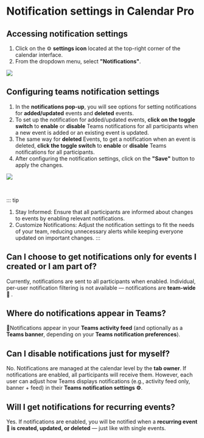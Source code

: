# Notification settings in Calendar Pro

## Accessing notification settings

1. Click on the ⚙️ <b>settings icon</b> located at the top-right corner of the calendar interface.
2. From the dropdown menu, select <b>"Notifications"</b>.

<div class="intercom-container"><img src="/assets/img/teams-pro/notifications.png"></div><p class="no-margin"></p>

## Configuring teams notification settings

1. In the <b>notifications pop-up</b>, you will see options for setting notifications for <b>added/updated</b> events and <b>deleted</b> events.
2. To set up the notification for added/updated events, <b>click on the toggle switch</b> to <b>enable</b> or <b>disable</b> Teams notifications for all participants when a new event is added or an existing event is updated.
3. The same way for <b>deleted</b> Events, to get a notification when an event is deleted, <b>click the toggle switch</b> to <b>enable</b> or <b>disable</b> Teams notifications for all participants.
4. After configuring the notification settings, click on the <b>"Save"</b> button to apply the changes.


<div class="intercom-container"><img src="/assets/img/teams-pro/notifications-settings.png"></div><p class="no-margin"></p>

<br>

::: tip
1. Stay Informed: Ensure that all participants are informed about changes to events by enabling relevant notifications.
2. Customize Notifications: Adjust the notification settings to fit the needs of your team, reducing unnecessary alerts while keeping everyone updated on important changes.
:::


## Can I choose to get notifications only for events I created or I am part of?

Currently, notifications are sent to all participants when enabled. Individual, per-user notification filtering is not available — notifications are <b>team-wide 👥 </b>.

## Where do notifications appear in Teams?

🔔Notifications appear in your <b>Teams activity feed</b> (and optionally as a <b>Teams banner</b>, depending on your <b>Teams notification preferences</b>).

## Can I disable notifications just for myself?

No. Notifications are managed at the calendar level by the <b>tab owner</b>. If notifications are enabled, all participants will receive them. However, each user can adjust how Teams displays notifications (e.g., activity feed only, banner + feed) in their <b>Teams notification settings ⚙️</b>.

## Will I get notifications for recurring events?

Yes. If notifications are enabled, you will be notified when a <b>recurring event 🔁 is created, updated, or deleted</b> — just like with single events.

<Intercom />
<Hubspot />
<Clarity />
<GoogleAnalytics />